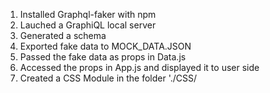 1. Installed Graphql-faker with npm
2. Lauched a GraphiQL local server
3. Generated a schema
4. Exported fake data to MOCK_DATA.JSON
5. Passed the fake data as props in Data.js
6. Accessed the props in App.js and displayed it to user side
7. Created a CSS Module in the folder './CSS/
